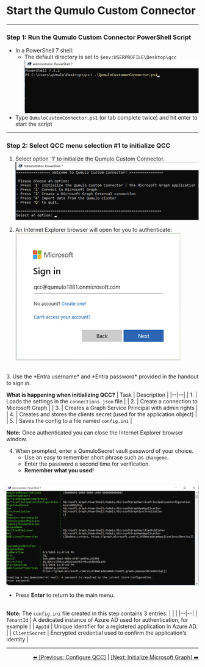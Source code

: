 # Start the Qumulo Custom Connector

---
### Step 1: Run the Qumulo Custom Connector PowerShell Script

- In a PowerShell 7 shell:
     - The default directory is set to `$env:USERPROFILE\Desktop\qcc`  <br>
![Powershell command shell](https://github.com/Qumulo/QumuloCustomConnector/blob/main/workshop/images/qcc-powershell-cd-qcc-dir.png)
- Type `QumuloCustomConnector.ps1` (or tab complete twice) and hit enter to start the script

---
### Step 2: Select QCC menu selection #1 to initialize QCC

1. Select option '1' to initialize the Qumulo Custom Connector. <br>
![enter image description here](https://github.com/Qumulo/QumuloCustomConnector/blob/main/workshop/images/qcc-menu.png)

2. An Internet Explorer browser will open for you to authenticate: <br>
![enter image description here](https://github.com/Qumulo/QumuloCustomConnector/blob/main/workshop/images/qcc-step1-microsoft-signin.png)
<br>
3. Use the *Entra username* and *Entra password* provided in the handout to sign in.

**What is happening when initializing QCC?**
|  Task |  Description |
|--|--|
| 1. | Loads the settings in the `connections.json` file  |
| 2. | Create a connection to Microsoft Graph |
| 3. | Creates a Graph Service Principal with admin rights  |
| 4. | Creates and stores the clients secret (used for the application object)  |
| 5. | Saves the config to a file named `config.ini`  |

**Note:** Once authenticated you can close the Internet Explorer browser window. 

4. When prompted, enter a QumuloSecret vault password of your choice.
    - Use an easy to remember short phrase such as `changeme`. 
    - Enter the password a second time for verification.
    - **Remember what you used!** <br><br>
    
![enter image description here](https://github.com/Qumulo/QumuloCustomConnector/blob/main/workshop/images/qcc-step1-output.png)
<br>
 - Press **Enter** to return to the main menu.  <br><br>

**Note:** The `config.ini` file created in this step contains 3 entries: 
|  |  |
|--|--|
| `TenantId`  | A dedicated instance of Azure AD used for authentication, for example |
| `AppId` | Unique identifier for a registered application in Azure AD. | 
| `ClientSecret` | Encrypted credential used to confirm the application’s identity |


---
<div align="right">
  <a href="qcc-workshop-config-conn.md">⬅️ [Previous: Configure QCC]</a> | <a href="qcc-workshop-initmsgraph.md">[Next: Initialize Microsoft Graph] ➡️ </a>
</div>